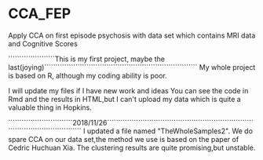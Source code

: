 # CCA_FEP
Apply CCA on first episode psychosis with data set which contains MRI data and Cognitive Scores

`````````````````````This is my first project, maybe the last(joying)`````````````````````````````````````````````````````````````````````
My whole project is based on R, although my coding ability is poor.

I will update my files if I have new work and ideas
You can see the code in Rmd and the results in HTML,but I can't upload my data which is quite a valuable thing in Hopkins.

`````````````````````````````2018/11/26```````````````````````````````````````````````````````````````````````````````````````````````````
 I updated a file named "TheWholeSamples2". We do spare CCA on our data set,the method we use is based on the paper of Cedric Huchuan Xia.
 The clustering results are quite promising,but unstable.
``````````````````````````````````````````````````````````````````````````````````````````````````````````````````````````````````````````
